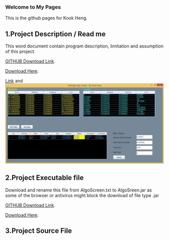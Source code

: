 ### Welcome to My Pages

This is the github pages for Kook Heng.


## 1.Project Description / Read me
This word document contain program description, limitation and assumption of  this project.

[GITHUB Download Link](https://github.com/ursa37/ursa37.github.io/blob/master/Description.docx). 

[Download Here](https://github.com/ursa37/ursa37.github.io/raw/master/Description.docx). 


[Link](url) and ![Image](https://github.com/ursa37/ursa37.github.io/raw/master/ScreenShot.jpg)



## 2.Project Executable file
Download and rename this file from AlgoScreen.txt to AlgoSreen.jar as some of the browser or antivirus might block the download of  file type .jar

[GITHUB Download Link](https://github.com/ursa37/ursa37.github.io/blob/master/AlgoScreen.txt). 

[Download Here](https://github.com/ursa37/ursa37.github.io/raw/master/AlgoScreen.txt). 


## 3.Project Source File



